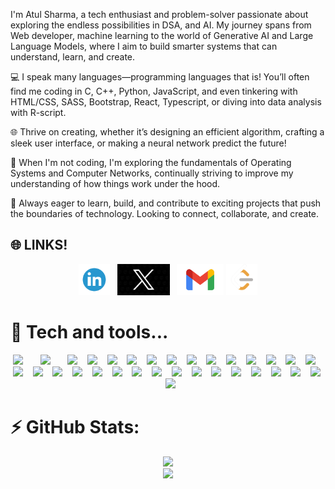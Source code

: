 
I'm Atul Sharma, a tech enthusiast and problem-solver passionate about exploring the endless possibilities in DSA, and AI. My journey spans from Web developer, machine learning to the world of Generative AI and Large Language Models, where I aim to build smarter systems that can understand, learn, and create.

💻 I speak many languages—programming languages that is! You’ll often find me coding in C, C++, Python, JavaScript, and even tinkering with HTML/CSS, SASS, Bootstrap, React, Typescript, or diving into data analysis with R-script.

🌐 Thrive on creating, whether it’s designing an efficient algorithm, crafting a sleek user interface, or making a neural network predict the future!

🚀 When I'm not coding, I'm exploring the fundamentals of Operating Systems and Computer Networks, continually striving to improve my understanding of how things work under the hood.

🔎 Always eager to learn, build, and contribute to exciting projects that push the boundaries of technology. Looking to connect, collaborate, and create.
## 🌐 LINKS!

<p align="center">
  <a href="https://www.linkedin.com/in/atul-sharma-572458211/" target="_blank"><img height="50" src = "https://github.com/Atulsharma428/Atulsharma428/blob/main/assets/linkedin.png"></a>&nbsp;&nbsp;
  <a href="https://twitter.com/AtulSharma4288" target="_blank"><img height="50" src = "https://github.com/Atulsharma428/Atulsharma428/blob/main/assets/x_logo.png"></a>&nbsp;&nbsp;
  <a href="mailto:atulsharma91192@gmail.com" target="_blank"><img height="50" src = "https://github.com/Atulsharma428/Atulsharma428/blob/main/assets/mail%20(1).png"></a>
  <a href="https://leetcode.com/u/atulsharma08/" target="_blank"><img height="50" src = "https://github.com/Atulsharma428/Atulsharma428/blob/main/assets/LeetCode.png"></a>
</p>

# 🚀 Tech and tools...
<p align="center">
    <img src="https://img.shields.io/badge/c-%2300599C.svg?style=plastic&logo=c&logoColor=white" height="20">&nbsp;
    &nbsp;&nbsp; &nbsp;
    <img src="https://img.shields.io/badge/c++-%2300599C.svg?style=plastic&logo=c%2B%2B&logoColor=white"
        height="20">&nbsp; &nbsp;&nbsp; &nbsp;
    <img src="https://img.shields.io/badge/css3-%231572B6.svg?style=plastic&logo=css3&logoColor=white"
        height="20">&nbsp; &nbsp;
    <img src="https://img.shields.io/badge/html5-%23E34F26.svg?style=plastic&logo=html5&logoColor=white"
        height="20">&nbsp; &nbsp;
    <img src="https://img.shields.io/badge/javascript-%23323330.svg?style=plastic&logo=javascript&logoColor=%23F7DF1E"
        height="20">&nbsp; &nbsp;
    <img src="https://img.shields.io/badge/typescript-%23007ACC.svg?style=plastic&logo=typescript&logoColor=white"
        height="20">&nbsp; &nbsp;
    <img src="https://img.shields.io/badge/python-3670A0?style=plastic&logo=python&logoColor=ffdd54" height="20">&nbsp;
    &nbsp;
    <img src="https://img.shields.io/badge/r-%23276DC3.svg?style=plastic&logo=r&logoColor=white" height="20">&nbsp;
    &nbsp;
    <img src="https://img.shields.io/badge/mysql-4479A1.svg?style=plastic&logo=mysql&logoColor=white" height="20">&nbsp;
    &nbsp;
    <img src="https://img.shields.io/badge/firebase-%23039BE5.svg?style=plastic&logo=firebase" height="20">&nbsp; &nbsp;
    <img src="https://img.shields.io/badge/react-%2320232a.svg?style=plastic&logo=react&logoColor=%2361DAFB"
        height="20">&nbsp; &nbsp;
    <img src="https://img.shields.io/badge/aws-%23FF9900.svg?style=plastic&logo=amazon-aws&logoColor=white"
        height="20">&nbsp; &nbsp;
    <img src="https://img.shields.io/badge/PowerShell-%235391FE.svg?style=plastic&logo=powershell&logoColor=white"
        height="20">&nbsp; &nbsp;
    <img src="https://img.shields.io/badge/adobe-%23FF0000.svg?style=plastic&logo=adobe&logoColor=white"
        height="20">&nbsp; &nbsp;
    <img src="https://img.shields.io/badge/Matplotlib-%23ffffff.svg?style=plastic&logo=Matplotlib&logoColor=black"
        height="20">&nbsp; &nbsp;
    <img src="https://img.shields.io/badge/Keras-%23D00000.svg?style=plastic&logo=Keras&logoColor=white"
        height="20">&nbsp; &nbsp;
    <img src="https://img.shields.io/badge/TensorFlow-%23FF6F00.svg?style=plastic&logo=TensorFlow&logoColor=white"
        height="20">&nbsp; &nbsp;
    <img src="https://img.shields.io/badge/PyTorch-%23EE4C2C.svg?style=plastic&logo=PyTorch&logoColor=white"
        height="20">&nbsp; &nbsp;
    <img src="https://img.shields.io/badge/scikit--learn-%23F7931E.svg?style=plastic&logo=scikit-learn&logoColor=white"
        height="20">&nbsp; &nbsp;
    <img src="https://img.shields.io/badge/git-%23F05033.svg?style=plastic&logo=git&logoColor=white" height="20">&nbsp;
    &nbsp;
    <img src="https://img.shields.io/badge/github-%23121011.svg?style=plastic&logo=github&logoColor=white"
        height="20">&nbsp; &nbsp;
    <img src="https://img.shields.io/badge/docker-%230db7ed.svg?style=plastic&logo=docker&logoColor=white" height="20">&nbsp; &nbsp;
    <img src="https://img.shields.io/badge/cisco-%23049fd9.svg?style=plastic&logo=cisco&logoColor=black"
        height="20">&nbsp; &nbsp;
    <img src="https://img.shields.io/badge/OpenCV-%23white.svg?style=plastic&logo=opencv&logoColor=white"
        height="20">&nbsp; &nbsp;
    <img src="https://img.shields.io/badge/vercel-%23000000.svg?style=plastic&logo=vercel&logoColor=white"
        height="20">&nbsp; &nbsp;
    <img src="https://img.shields.io/badge/Anaconda-%2344A833.svg?style=plastic&logo=anaconda&logoColor=white"
        height="20">&nbsp; &nbsp;
    <img src="https://img.shields.io/badge/jQuery-%230769AD.svg?style=plastic&logo=jquery&logoColor=white"
        height="20">&nbsp; &nbsp;
    <img src="https://img.shields.io/badge/Streamlit-%23FE4B4B.svg?style=plastic&logo=streamlit&logoColor=white"
        height="20">&nbsp; &nbsp;
    <img src="https://img.shields.io/badge/Canva-%2300C4CC.svg?style=plastic&logo=Canva&logoColor=white"
        height="20">&nbsp; &nbsp;
    <img src="https://img.shields.io/badge/power_bi-F2C811?style=plastic&logo=powerbi&logoColor=black"
        height="20">&nbsp; &nbsp;
    <img src="https://img.shields.io/badge/Postman-FF6C37?style=plastic&logo=postman&logoColor=white" height="20">&nbsp;
    &nbsp;
    <img src="https://img.shields.io/badge/Portfolio-%23000000.svg?style=plastic&logo=firefox&logoColor=#FF7139"
        height="20">
</p>


# ⚡ GitHub Stats:
<p align="center">
  <img src="https://github-readme-stats.vercel.app/api?username=Atulsharma428&theme=tokyonight&hide_border=false&include_all_commits=true&count_private=false"/> <br/>
  <img src="https://github-readme-streak-stats.herokuapp.com/?user=Atulsharma428&theme=tokyonight&hide_border=false"/><br/>
</p>

<!-- <h3 align="center">--- Profile Visits ---</h3>
<img src="https://profile-counter.glitch.me/Atulsharma428/count.svg">
-->
